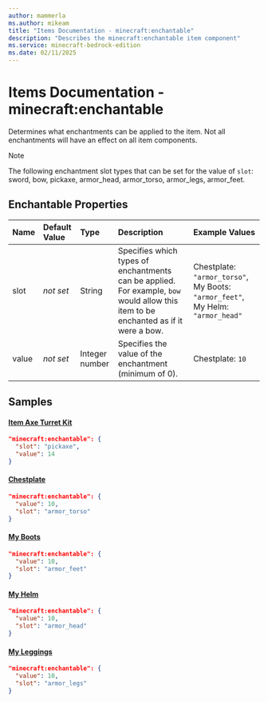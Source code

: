 ```yaml
---
author: mammerla
ms.author: mikeam
title: "Items Documentation - minecraft:enchantable"
description: "Describes the minecraft:enchantable item component"
ms.service: minecraft-bedrock-edition
ms.date: 02/11/2025 
---
```


# Items Documentation - minecraft:enchantable

Determines what enchantments can be applied to the item. Not all enchantments will have an effect on all item components.

> [!Note]
> The following enchantment slot types that can be set for the value of `slot`: sword, bow, pickaxe, armor_head, armor_torso, armor_legs, armor_feet.


## Enchantable Properties

|Name       |Default Value |Type |Description |Example Values |
|:----------|:-------------|:----|:-----------|:------------- |
| slot | *not set* | String | Specifies which types of enchantments can be applied. For example, `bow` would allow this item to be enchanted as if it were a bow. | Chestplate: `"armor_torso"`, My Boots: `"armor_feet"`, My Helm: `"armor_head"` | 
| value | *not set* | Integer number | Specifies the value of the enchantment (minimum of 0). | Chestplate: `10` | 

## Samples

#### [Item Axe Turret Kit](https://github.com/microsoft/minecraft-samples/tree/main/casual_creator/gray_wave/behavior_packs/mikeamm_gwve/items/axe_turret_kit.item.json)


```json
"minecraft:enchantable": {
  "slot": "pickaxe",
  "value": 14
}
```

#### [Chestplate](https://github.com/microsoft/minecraft-samples/tree/main/custom_items/behavior_packs/custom_item/items/chestplate.json)


```json
"minecraft:enchantable": {
  "value": 10,
  "slot": "armor_torso"
}
```

#### [My Boots](https://github.com/microsoft/minecraft-samples/tree/main/custom_items/behavior_packs/custom_item/items/my_boots.json)


```json
"minecraft:enchantable": {
  "value": 10,
  "slot": "armor_feet"
}
```

#### [My Helm](https://github.com/microsoft/minecraft-samples/tree/main/custom_items/behavior_packs/custom_item/items/my_helm.json)


```json
"minecraft:enchantable": {
  "value": 10,
  "slot": "armor_head"
}
```

#### [My Leggings](https://github.com/microsoft/minecraft-samples/tree/main/custom_items/behavior_packs/custom_item/items/my_leggings.json)


```json
"minecraft:enchantable": {
  "value": 10,
  "slot": "armor_legs"
}
```
